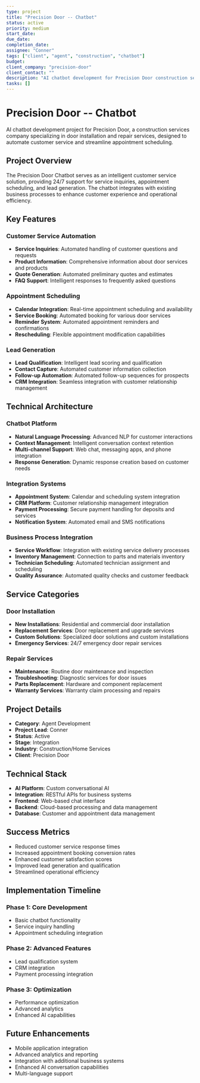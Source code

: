 ```yaml
---
type: project
title: "Precision Door -- Chatbot"
status: active
priority: medium
start_date: 
due_date: 
completion_date: 
assignee: "Conner"
tags: ["client", "agent", "construction", "chatbot"]
budget: 
client_company: "precision-door"
client_contact: ""
description: "AI chatbot development for Precision Door construction services, providing automated customer service, appointment scheduling, and service inquiry handling."
tasks: []
---
```


# Precision Door -- Chatbot

AI chatbot development project for Precision Door, a construction services company specializing in door installation and repair services, designed to automate customer service and streamline appointment scheduling.

## Project Overview

The Precision Door Chatbot serves as an intelligent customer service solution, providing 24/7 support for service inquiries, appointment scheduling, and lead generation. The chatbot integrates with existing business processes to enhance customer experience and operational efficiency.

## Key Features

### Customer Service Automation
- **Service Inquiries**: Automated handling of customer questions and requests
- **Product Information**: Comprehensive information about door services and products
- **Quote Generation**: Automated preliminary quotes and estimates
- **FAQ Support**: Intelligent responses to frequently asked questions

### Appointment Scheduling
- **Calendar Integration**: Real-time appointment scheduling and availability
- **Service Booking**: Automated booking for various door services
- **Reminder System**: Automated appointment reminders and confirmations
- **Rescheduling**: Flexible appointment modification capabilities

### Lead Generation
- **Lead Qualification**: Intelligent lead scoring and qualification
- **Contact Capture**: Automated customer information collection
- **Follow-up Automation**: Automated follow-up sequences for prospects
- **CRM Integration**: Seamless integration with customer relationship management

## Technical Architecture

### Chatbot Platform
- **Natural Language Processing**: Advanced NLP for customer interactions
- **Context Management**: Intelligent conversation context retention
- **Multi-channel Support**: Web chat, messaging apps, and phone integration
- **Response Generation**: Dynamic response creation based on customer needs

### Integration Systems
- **Appointment System**: Calendar and scheduling system integration
- **CRM Platform**: Customer relationship management integration
- **Payment Processing**: Secure payment handling for deposits and services
- **Notification System**: Automated email and SMS notifications

### Business Process Integration
- **Service Workflow**: Integration with existing service delivery processes
- **Inventory Management**: Connection to parts and materials inventory
- **Technician Scheduling**: Automated technician assignment and scheduling
- **Quality Assurance**: Automated quality checks and customer feedback

## Service Categories

### Door Installation
- **New Installations**: Residential and commercial door installation
- **Replacement Services**: Door replacement and upgrade services
- **Custom Solutions**: Specialized door solutions and custom installations
- **Emergency Services**: 24/7 emergency door repair services

### Repair Services
- **Maintenance**: Routine door maintenance and inspection
- **Troubleshooting**: Diagnostic services for door issues
- **Parts Replacement**: Hardware and component replacement
- **Warranty Services**: Warranty claim processing and repairs

## Project Details

- **Category**: Agent Development
- **Project Lead**: Conner
- **Status**: Active
- **Stage**: Integration
- **Industry**: Construction/Home Services
- **Client**: Precision Door

## Technical Stack

- **AI Platform**: Custom conversational AI
- **Integration**: RESTful APIs for business systems
- **Frontend**: Web-based chat interface
- **Backend**: Cloud-based processing and data management
- **Database**: Customer and appointment data management

## Success Metrics

- Reduced customer service response times
- Increased appointment booking conversion rates
- Enhanced customer satisfaction scores
- Improved lead generation and qualification
- Streamlined operational efficiency

## Implementation Timeline

### Phase 1: Core Development
- Basic chatbot functionality
- Service inquiry handling
- Appointment scheduling integration

### Phase 2: Advanced Features
- Lead qualification system
- CRM integration
- Payment processing integration

### Phase 3: Optimization
- Performance optimization
- Advanced analytics
- Enhanced AI capabilities

## Future Enhancements

- Mobile application integration
- Advanced analytics and reporting
- Integration with additional business systems
- Enhanced AI conversation capabilities
- Multi-language support